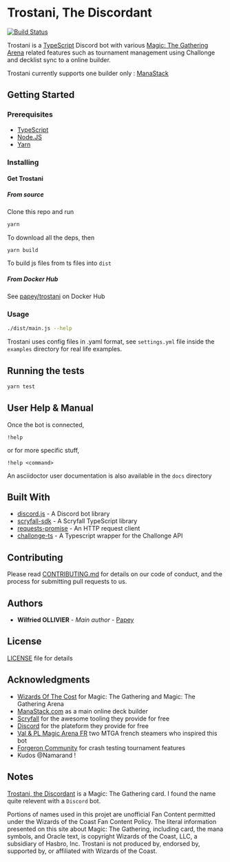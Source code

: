 # Trostani, The Discordant

[![Build Status](https://drone.github.papey.fr/api/badges/papey/trostani/status.svg)](https://drone.github.papey.fr/papey/trostani)

Trostani is a [TypeScript](http://www.typescriptlang.org/) Discord bot with
various [Magic: The Gathering Arena](https://magic.wizards.com/fr/mtgarena)
related features such as tournament management using Challonge and decklist
sync to a online builder.

Trostani currently supports one builder only : [ManaStack](https://manastack.com)

## Getting Started

### Prerequisites

- [TypeScript](https://www.rust-lang.org/)
- [Node.JS](https://nodejs.org/en/)
- [Yarn](https://yarnpkg.com/lang/en/)

### Installing

#### Get Trostani

##### From source

Clone this repo and run

```sh
yarn
```

To download all the deps, then

```
yarn build
```

To build js files from ts files into `dist`

##### From Docker Hub

See [papey/trostani](https://hub.docker.com/r/papey/trostani) on Docker Hub

### Usage

```sh
./dist/main.js --help
```

Trostani uses config files in .yaml format, see `settings.yml` file inside
the `examples` directory for real life examples.

## Running the tests

```sh
yarn test
```

## User Help & Manual

Once the bot is connected,

```text
!help
```

or for more specific stuff,

```text
!help <command>
```

An asciidoctor user documentation is also available in the `docs` directory

## Built With

- [discord.js](https://discordjs.guide) - A Discord bot library
- [scryfall-sdk](https://github.com/Yuudaari/scryfall-sdk) - A Scryfall TypeScript library
- [requests-promise](https://github.com/request/) - An HTTP request client
- [challonge-ts](https://github.com/EdwardJFox/challonge-ts) - A Typescript wrapper for the Challonge API

## Contributing

Please read [CONTRIBUTING.md](CONTRIBUTING.md) for details on our code of conduct, and the process for submitting pull requests to us.

## Authors

- **Wilfried OLLIVIER** - _Main author_ - [Papey](https://github.com/papey)

## License

[LICENSE](LICENSE) file for details

## Acknowledgments

- [Wizards Of The Cost](https://magic.wizards.com) for Magic: The Gathering and Magic: The Gathering Arena
- [ManaStack.com](https://manastack.com) as a main online deck builder
- [Scryfall](https://scryfall.com) for the awesome tooling they provide for free
- [Discord](https://discordapp.com) for the plateform they provide for free
- [Val & PL Magic Arena FR](https://www.youtube.com/channel/UCQJQLJFuAj0Q8LPgqdzTbag) two MTGA french steamers who inspired this bot
- [Forgeron Community](https://forgeronmtg.wixsite.com/mtgforgeron) for crash testing tournament features
- Kudos @Namarand !

## Notes

[Trostani, the Discordant](https://scryfall.com/card/grn/208/trostani-discordant) is a Magic: The Gathering card. I found the name quite relevent with a `Discord` bot.

Portions of names used in this projet are unofficial Fan Content permitted
under the Wizards of the Coast Fan Content Policy. The literal information
presented on this site about Magic: The Gathering, including card, the mana
symbols, and Oracle text, is copyright Wizards of the Coast, LLC, a
subsidiary of Hasbro, Inc. Trostani is not produced by, endorsed by,
supported by, or affiliated with Wizards of the Coast.
